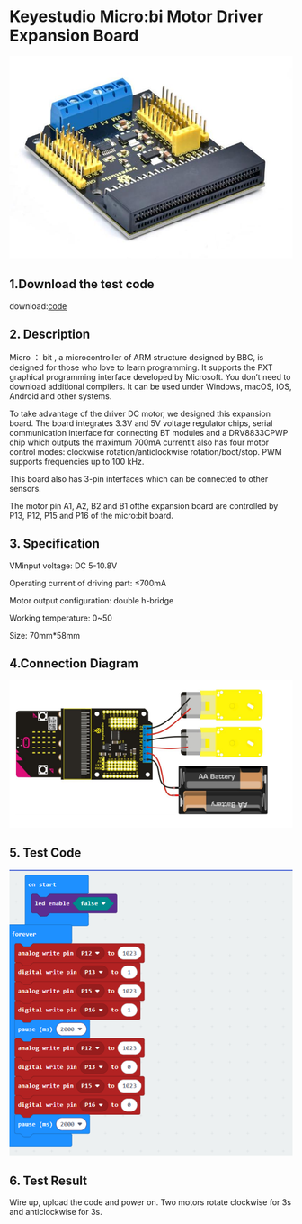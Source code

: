 # Keyestudio Micro:bi Motor Driver Expansion Board



![](media/1.png)

## 1.Download the test code

download:[code](./code.7z)

## 2. Description

Micro ： bit , a microcontroller of ARM structure designed by BBC, is designed for those who love to learn programming. It supports the PXT graphical programming interface developed by Microsoft. You don’t need to download additional compilers. It can be used under Windows, macOS, IOS, Android and other systems.

To take advantage of the driver DC motor, we designed this expansion board. The board integrates 3.3V and 5V voltage regulator chips, serial communication interface for connecting BT modules and a DRV8833CPWP chip which outputs the maximum 700mA currentIt also has four motor control modes: clockwise rotation/anticlockwise rotation/boot/stop. PWM  supports frequencies up to 100 kHz.

This board also has 3-pin interfaces which can be connected to other sensors.

The motor pin A1, A2, B2 and B1 ofthe expansion board are controlled by P13, P12, P15 and P16 of the micro:bit board.

## 3. Specification

VMinput voltage: DC 5-10.8V 

Operating current of driving part: ≤700mA 

Motor output configuration: double h-bridge 

Working temperature: 0~50 

Size: 70mm*58mm

##  4.Connection Diagram

![](media/2.png)

## 5. Test Code

![](./media/3.png)

## 6. Test Result

Wire up, upload the code and power on. Two motors rotate clockwise for 3s and anticlockwise for 3s.

